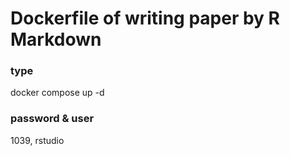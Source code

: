 # Dockerfile of writing paper by R Markdown

### type
docker compose up -d

### password & user
1039, rstudio
